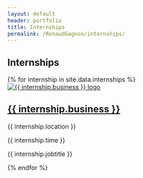 ```yaml
---
layout: default
header: portfolio
title: Internships
permalink: /RenaudGagnon/internships/
---
```

<section class="internships">
  <h1>Internships</h1>

  <div class="internship-grid">
  {% for internship in site.data.internships %}
    <article class="internship-card">
      <a href="{{ internship.link }}">
        <img 
          src="{{ 'assets/images/RG/internships/' 
                   | append: internship.logoID 
                   | append: '.webp' 
                   | relative_url }}" 
          alt="{{ internship.business }} logo"
        >
      </a>
      <div class="internship-details">
        <h2><a href="{{ internship.link }}">{{ internship.business }}</a></h2>
        <p class="location">{{ internship.location }}</p>
        <p class="time">{{ internship.time }}</p>
        <p class="jobtitle">{{ internship.jobtitle }}</p>
      </div>
    </article>
  {% endfor %}
  </div>
</section>
